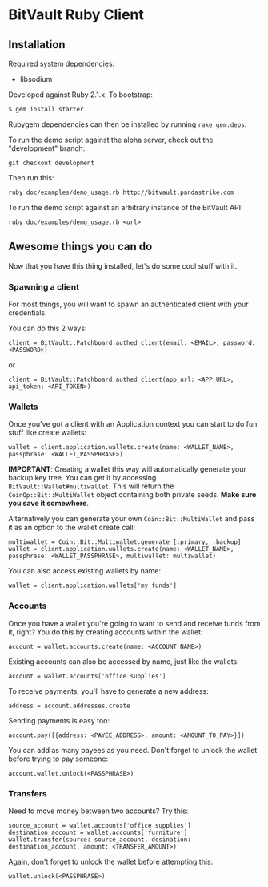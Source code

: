 # BitVault Ruby Client


## Installation

Required system dependencies:

* libsodium

Developed against Ruby 2.1.x.  To bootstrap:

    $ gem install starter

Rubygem dependencies can then be installed by running `rake gem:deps`.

To run the demo script against the alpha server, check out the "development"
branch:

    git checkout development

Then run this:

    ruby doc/examples/demo_usage.rb http://bitvault.pandastrike.com

To run the demo script against an arbitrary instance of the BitVault API:

    ruby doc/examples/demo_usage.rb <url>
    
## Awesome things you can do

Now that you have this thing installed, let's do some cool stuff with it.

### Spawning a client

For most things, you will want to spawn an authenticated client with your credentials.

You can do this 2 ways:
    
    client = BitVault::Patchboard.authed_client(email: <EMAIL>, password: <PASSWORD>)
    
or

    client = BitVault::Patchboard.authed_client(app_url: <APP_URL>, api_token: <API_TOKEN>)
    
### Wallets

Once you've got a client with an Application context you can start to do fun stuff like create wallets:

    wallet = client.application.wallets.create(name: <WALLET_NAME>, passphrase: <WALLET_PASSPHRASE>)
    
__IMPORTANT__: Creating a wallet this way will automatically generate your backup key tree. You can get it by accessing `BitVault::Wallet#multiwallet`. This will return the `CoinOp::Bit::MultiWallet` object containing both private seeds. __Make sure you save it somewhere__.

Alternatively you can generate your own `Coin::Bit::MultiWallet` and pass it as an option to the wallet create call:

    multiwallet = Coin::Bit::Multiwallet.generate [:primary, :backup]
    wallet = client.application.wallets.create(name: <WALLET_NAME>, passphrase: <WALLET_PASSPHRASE>, multiwallet: multiwallet)
    
You can also access existing wallets by name:

    wallet = client.application.wallets['my funds']
    
### Accounts

Once you have a wallet you're going to want to send and receive funds from it, right? You do this by creating accounts within the wallet:

    account = wallet.accounts.create(name: <ACCOUNT_NAME>)
    
Existing accounts can also be accessed by name, just like the wallets:

    account = wallet.accounts['office supplies']
    
To receive payments, you'll have to generate a new address:

    address = account.addresses.create

Sending payments is easy too:

    account.pay([{address: <PAYEE_ADDRESS>, amount: <AMOUNT_TO_PAY>}])

You can add as many payees as you need.
Don't forget to unlock the wallet before trying to pay someone:

    account.wallet.unlock(<PASSPHRASE>)
    
### Transfers

Need to move money between two accounts? Try this:

    source_account = wallet.accounts['office supplies']
    destination_account = wallet.accounts['furniture']
    wallet.transfer(source: source_account, desination: destination_account, amount: <TRANSFER_AMOUNT>)
    
Again, don't forget to unlock the wallet before attempting this:

    wallet.unlock(<PASSPHRASE>)
    